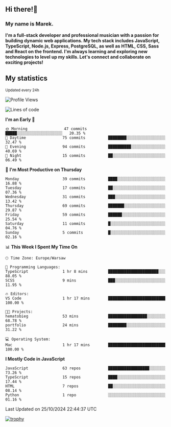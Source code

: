 ## Hi there!👋 ##
### My name is Marek. ###

**I'm a full-stack developer and professional musician with a passion for building dynamic web applications. My tech stack includes JavaScript, TypeScript, Node.js, Express, PostgreSQL, as well as HTML, CSS, Sass and React on the frontend. I'm always learning and exploring new technologies to level up my skills. Let's connect and collaborate on exciting projects!**

## My statistics ##
<sub>Updated every 24h</sub>
<!--START_SECTION:waka-->
![Profile Views](http://img.shields.io/badge/Profile%20Views-1-blue)

![Lines of code](https://img.shields.io/badge/From%20Hello%20World%20I%27ve%20Written-19.5%20thousand%20lines%20of%20code-blue)

**I'm an Early 🐤** 

```text
🌞 Morning                47 commits          █████░░░░░░░░░░░░░░░░░░░░   20.35 % 
🌆 Daytime                75 commits          ████████░░░░░░░░░░░░░░░░░   32.47 % 
🌃 Evening                94 commits          ██████████░░░░░░░░░░░░░░░   40.69 % 
🌙 Night                  15 commits          ██░░░░░░░░░░░░░░░░░░░░░░░   06.49 % 
```
📅 **I'm Most Productive on Thursday** 

```text
Monday                   39 commits          ████░░░░░░░░░░░░░░░░░░░░░   16.88 % 
Tuesday                  17 commits          ██░░░░░░░░░░░░░░░░░░░░░░░   07.36 % 
Wednesday                31 commits          ███░░░░░░░░░░░░░░░░░░░░░░   13.42 % 
Thursday                 69 commits          ███████░░░░░░░░░░░░░░░░░░   29.87 % 
Friday                   59 commits          ██████░░░░░░░░░░░░░░░░░░░   25.54 % 
Saturday                 11 commits          █░░░░░░░░░░░░░░░░░░░░░░░░   04.76 % 
Sunday                   5 commits           █░░░░░░░░░░░░░░░░░░░░░░░░   02.16 % 
```


📊 **This Week I Spent My Time On** 

```text
🕑︎ Time Zone: Europe/Warsaw

💬 Programming Languages: 
TypeScript               1 hr 8 mins         ██████████████████████░░░   88.05 % 
SCSS                     9 mins              ███░░░░░░░░░░░░░░░░░░░░░░   11.95 % 

🔥 Editors: 
VS Code                  1 hr 17 mins        █████████████████████████   100.00 % 

🐱‍💻 Projects: 
hematobieg               53 mins             █████████████████░░░░░░░░   68.78 % 
portfolio                24 mins             ████████░░░░░░░░░░░░░░░░░   31.22 % 

💻 Operating System: 
Mac                      1 hr 17 mins        █████████████████████████   100.00 % 
```

**I Mostly Code in JavaScript** 

```text
JavaScript               63 repos            ██████████████████░░░░░░░   73.26 % 
TypeScript               15 repos            ████░░░░░░░░░░░░░░░░░░░░░   17.44 % 
HTML                     7 repos             ██░░░░░░░░░░░░░░░░░░░░░░░   08.14 % 
Python                   1 repo              ░░░░░░░░░░░░░░░░░░░░░░░░░   01.16 % 
```




 Last Updated on 25/10/2024 22:44:37 UTC
<!--END_SECTION:waka-->
[![trophy](https://github-profile-trophy.vercel.app/?username=ryo-ma&theme=onedark)](https://github.com/ryo-ma/github-profile-trophy)
<!--
**MarekSax/MarekSax** is a ✨ _special_ ✨ repository because its `README.md` (this file) appears on your GitHub profile.

Here are some ideas to get you started:

- 🔭 I’m currently working on ...
- 🌱 I’m currently learning ...
- 👯 I’m looking to collaborate on ...
- 🤔 I’m looking for help with ...
- 💬 Ask me about ...
- 📫 How to reach me: ...
- 😄 Pronouns: ...
- ⚡ Fun fact: ...
-->
